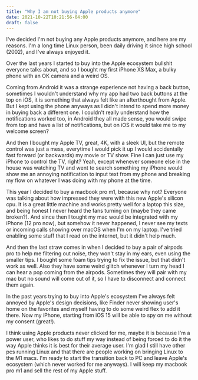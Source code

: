 ```yaml
---
title: "Why I am not buying Apple products anymore"
date: 2021-10-22T10:21:56-04:00
draft: false
---
```


I've decided I'm not buying any Apple products anymore, and here are my reasons. I'm a long time Linux person, been daily driving it since high school (2002), and I've always enjoyed it. 

Over the last years I started to buy into the Apple ecosystem bullshit everyone talks about, and so I bought my first iPhone XS Max, a bulky phone with an OK camera and a weird OS. 

Coming from Android it was a strange experience not having a back button, sometimes I wouldn't understand why my app had two back buttons at the top on iOS, it is something that always felt like an afterthought from Apple. But I kept using the phone anyways as I didn't intend to spend more money in buying back a different one. I couldn't really understand how the notifications worked too, in Android they all made sense, you would swipe from top and have a list of notifications, but on iOS it would take me to my welcome screen?

And then I bought my Apple TV, great, 4K, with a sleek UI, but the remote control was just a mess, everytime I would pick it up I would accidentally fast forward (or backwards) my movie or TV show. Fine I can just use my iPhone to control the TV, right? Yeah, except whenever someone else in the house was watching TV and went to search something my iPhone would show me an annoying notification to input text from my phone and breaking my flow on whatever I was doing with my phone at the time.

This year I decided to buy a macbook pro m1, because why not? Everyone was talking about how impressed they were with this new Apple's silicon cpu. It is a great little machine and works pretty well for a laptop this size, and being honest I never heard the fans turning on (maybe they came broken?). And since then I tought my mac would be integrated with my iPhone (12 pro now), but somehow it never happened, I never see my texts or incoming calls showing over macOS when I'm on my laptop. I've tried enabling some stuff that I read on the internet, but it didn't help much.

And then the last straw comes in when I decided to buy a pair of airpods pro to help me filtering out noise, they won't stay in my ears, even using the smaller tips. I bought some foam tips trying to fix the issue, but that didn't work as well. Also they have some weird glitch whenever I turn my head I can hear a pop coming from the airpods. Sometimes they will pair with my mac but no sound will come out of it, so I have to disconnect and connect them again.

In the past years trying to buy into Apple's ecosystem I've always felt annoyed by Apple's design decisions, like Finder never showing user's home on the favorites and myself having to do some weird flex to add it there. Now my iPhone, starting from iOS 15 will be able to spy on me without my consent (great!).

I think using Apple products never clicked for me, maybe it is because I'm a power user, who likes to do stuff my way instead of being forced to do it the way Apple thinks it is best for their average user. I'm glad I still have other pcs running Linux and that there are people working on bringing Linux to the M1 macs. I'm ready to start the transition back to PC and leave Apple's ecosystem (which never worked for me anyways). I will keep my macbook pro m1 and sell the rest of my Apple stuff.